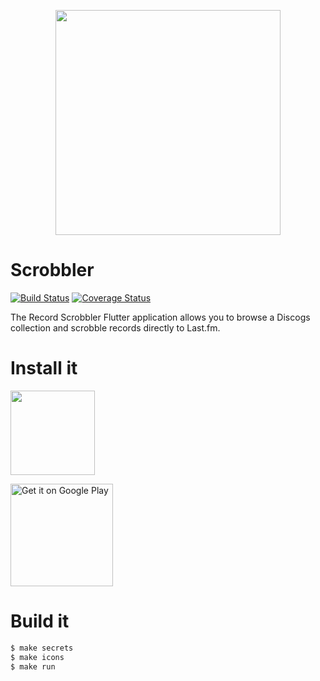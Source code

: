 <p align="center">
  <a href="#"><img src='https://fptavares.github.io/img/scrobbler.png' alt='' width='360' /></a>
</p>

# Scrobbler

[![Build Status](https://api.cirrus-ci.com/github/fptavares/scrobbler.svg)](https://cirrus-ci.com/github/fptavares/scrobbler)
[![Coverage Status](https://codecov.io/gh/fptavares/scrobbler/branch/master/graph/badge.svg)](https://codecov.io/gh/fptavares/scrobbler)

The Record Scrobbler Flutter application allows you to browse a Discogs collection
and scrobble records directly to Last.fm.

# Install it

<a href="https://apps.apple.com/us/app/scrobbler/id1505776204?mt=8"><img width="135" src="https://linkmaker.itunes.apple.com/en-us/badge-lrg.svg?releaseDate=2020-04-11&kind=iossoftware&bubble=ios_apps"/></a>

<a href='https://play.google.com/store/apps/details?id=io.github.fptavares.scrobbler&pcampaignid=pcampaignidMKT-Other-global-all-co-prtnr-py-PartBadge-Mar2515-1'><img width='164' alt='Get it on Google Play' src='https://play.google.com/intl/en_us/badges/static/images/badges/en_badge_web_generic.png'/></a>

# Build it

```bash
$ make secrets
$ make icons
$ make run
```
